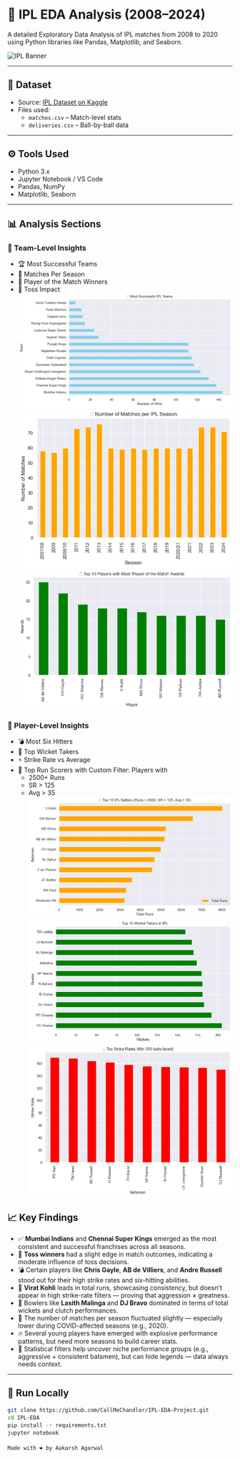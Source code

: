 # 🏏 IPL EDA Analysis (2008–2024)

A detailed Exploratory Data Analysis of IPL matches from 2008 to 2020 using Python libraries like Pandas, Matplotlib, and Seaborn.

![IPL Banner](https://yourimage.link/here.png) <!-- optional chart/banner -->

---

## 📁 Dataset

- Source: [IPL Dataset on Kaggle](https://www.kaggle.com/datasets/patrickb1912/ipl-complete-dataset-20082020)
- Files used:
  - `matches.csv` – Match-level stats
  - `deliveries.csv` – Ball-by-ball data

---

## ⚙️ Tools Used

- Python 3.x
- Jupyter Notebook / VS Code
- Pandas, NumPy
- Matplotlib, Seaborn

---

## 📊 Analysis Sections

### 🔹 Team-Level Insights
- 🏆 Most Successful Teams
- 📅 Matches Per Season
- 🌟 Player of the Match Winners
- 🧭 Toss Impact
![Most Wins](images/Top_Team.png)
![No of matches](images/No_matches.png)
![Most POMs](images/Top_POM.png)


### 🔹 Player-Level Insights
- 💣 Most Six Hitters
- 🎯 Top Wicket Takers
- ⚡ Strike Rate vs Average
- 👑 Top Run Scorers with Custom Filter: Players with
  - 2500+ Runs
  - SR > 125
  - Avg > 35
![Top Batters](images/Top_Batter.png)
![Top Bowlers](images/Top_Bowler.png)
![Best SR](images/Top_SRBatter.png)


## 📈 Key Findings

- ✅ **Mumbai Indians** and **Chennai Super Kings** emerged as the most consistent and successful franchises across all seasons.
- 🧠 **Toss winners** had a slight edge in match outcomes, indicating a moderate influence of toss decisions.
- 💣 Certain players like **Chris Gayle**, **AB de Villiers**, and **Andre Russell** stood out for their high strike rates and six-hitting abilities.
- 👑 **Virat Kohli** leads in total runs, showcasing consistency, but doesn't appear in high strike-rate filters — proving that aggression ≠ greatness.
- 🎯 Bowlers like **Lasith Malinga** and **DJ Bravo** dominated in terms of total wickets and clutch performances.
- 📅 The number of matches per season fluctuated slightly — especially lower during COVID-affected seasons (e.g., 2020).
- 🔥 Several young players have emerged with explosive performance patterns, but need more seasons to build career stats.
- 🧪 Statistical filters help uncover niche performance groups (e.g., aggressive + consistent batsmen), but can hide legends — data always needs context.


---

## 🚀 Run Locally

```bash
git clone https://github.com/CallMeChandler/IPL-EDA-Project.git
cd IPL-EDA
pip install -r requirements.txt
jupyter notebook

Made with ❤️ by Aakarsh Agarwal

